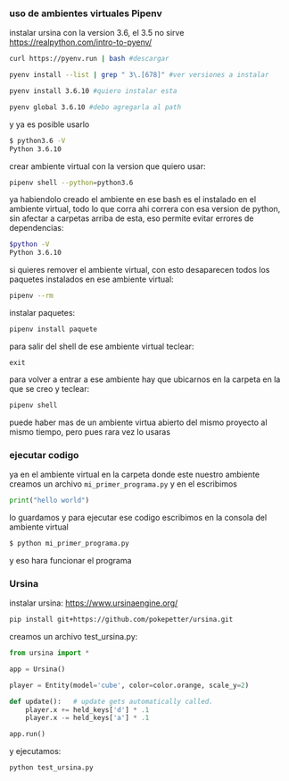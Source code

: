 
### uso de ambientes virtuales Pipenv

instalar ursina con la version 3.6, el 3.5 no sirve
https://realpython.com/intro-to-pyenv/
```bash
curl https://pyenv.run | bash #descargar

pyenv install --list | grep " 3\.[678]" #ver versiones a instalar

pyenv install 3.6.10 #quiero instalar esta

pyenv global 3.6.10 #debo agregarla al path


```
y ya es posible usarlo
```sh
$ python3.6 -V
Python 3.6.10
```

crear ambiente virtual con la version que quiero usar:
```sh
pipenv shell --python=python3.6
```
ya habiendolo creado el ambiente en ese bash es el instalado en el ambiente virtual, todo lo que corra ahi correra con esa version de python, sin afectar a carpetas arriba de esta, eso permite evitar errores de dependencias:
```sh
$python -V
Python 3.6.10
```
si quieres remover el ambiente virtual, con esto desaparecen todos los paquetes instalados en ese ambiente virtual:
```sh
pipenv --rm
```

instalar paquetes:
```sh
pipenv install paquete
```

para salir del shell de ese ambiente virtual teclear:
```
exit
```

para volver a entrar a ese ambiente hay que ubicarnos en la carpeta en la que se creo y teclear:
```sh
pipenv shell
```
puede haber mas de un ambiente virtua abierto del mismo proyecto al mismo tiempo, pero pues rara vez lo usaras
### ejecutar codigo

ya en el ambiente virtual en la carpeta donde este nuestro ambiente creamos un archivo `mi_primer_programa.py` y en el escribimos
```python
print("hello world")
```
lo guardamos y para ejecutar ese codigo escribimos en la consola del ambiente virtual
```sh
$ python mi_primer_programa.py
```
y eso hara funcionar el programa

### Ursina 
instalar ursina:
https://www.ursinaengine.org/
```sh
pip install git+https://github.com/pokepetter/ursina.git
```

creamos un archivo test_ursina.py: 
```py
from ursina import *

app = Ursina()

player = Entity(model='cube', color=color.orange, scale_y=2)

def update():   # update gets automatically called.
    player.x += held_keys['d'] * .1
    player.x -= held_keys['a'] * .1

app.run() 
```

y ejecutamos:
```py
python test_ursina.py 
```





